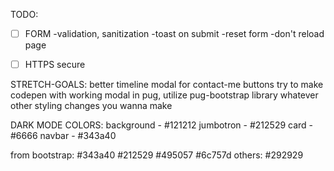 TODO:
- [ ] FORM
    -validation, sanitization
    -toast on submit
    -reset form
    -don't reload page

- [ ] HTTPS secure
    




STRETCH-GOALS:
 better timeline
 modal for contact-me buttons
  try to make codepen with working modal in pug, utilize pug-bootstrap library
 whatever other styling changes you wanna make
 


 DARK MODE COLORS:
background - #121212
jumbotron - #212529
card - #6666 
navbar - #343a40

from bootstrap:
#343a40
#212529
#495057
#6c757d
others:
#292929
